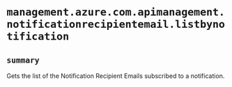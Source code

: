 # `management.azure.com.apimanagement.notificationrecipientemail.listbynotification`

## `summary`
Gets the list of the Notification Recipient Emails subscribed to a notification.


